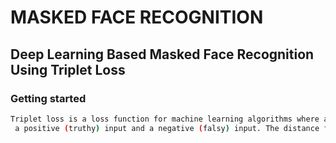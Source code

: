 #  MASKED FACE RECOGNITION
## Deep Learning Based Masked Face Recognition Using Triplet Loss 
### Getting started
```sh 
Triplet loss is a loss function for machine learning algorithms where a baseline (anchor) input is compared to
 a positive (truthy) input and a negative (falsy) input. The distance from the baseline (anchor) input to the positive (truthy) input is minimized, and the distance from the baseline (anchor) input to the negative (falsy) input is maximized
```